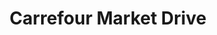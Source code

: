 ---
title: "Carrefour Market Drive"
url: /vinon-sur-verdon/carrefour-market-drive/
shop: Supermarkt
---